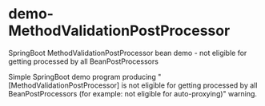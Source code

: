 # demo-MethodValidationPostProcessor
SpringBoot MethodValidationPostProcessor bean demo - not eligible for getting processed by all BeanPostProcessors 

Simple SpringBoot demo program producing "[MethodValidationPostProcessor] is not eligible for getting processed by all BeanPostProcessors (for example: not eligible for auto-proxying)" warning.
